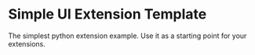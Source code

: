 # Simple UI Extension Template

The simplest python extension example. Use it as a starting point for your extensions.
